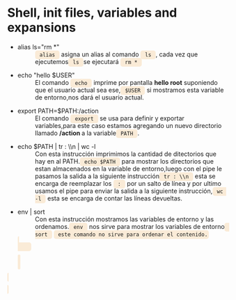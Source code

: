 <h1>Shell, init files, variables and expansions</h1>
<ul>
<li>
    <dl>
        <dt><a herf="./0-alias">alias ls="rm *"</a></dt>
        <dd><code style="background-color: antiquewhite; padding : 3px; border-radius:5px"> alias </code> asigna un alias al comando <code style="background-color: antiquewhite; padding : 3px; border-radius:5px"> ls </code>, cada vez que ejecutemos<code style="background-color: antiquewhite; padding : 3px; border-radius:5px"> ls </code>se ejecutará <code style="background-color: antiquewhite; padding : 3px; border-radius:5px"> rm * </code></dd>
    </dl>
</li>
<li>
    <dl>
        <dt><a herf="./1-hello_you">echo "hello $USER"</a></dt>
        <dd>El comando <code style="background-color: antiquewhite; padding : 3px; border-radius:5px"> echo </code> imprime por pantalla <strong>hello root</strong> suponiendo que el usuario actual sea ese,<code style="background-color: antiquewhite; padding : 3px; border-radius:5px"> $USER </code> si mostramos esta variable de entorno,nos dará el usuario actual.</dd>
    </dl>
</li>
<li>
    <dl>
        <dt><a herf="./2-path">export PATH=$PATH:/action</a></dt>
        <dd>El comando <code style="background-color: antiquewhite; padding : 3px; border-radius:5px"> export </code> se usa para definir y exportar variables,para este caso estamos agregando un nuevo directorio llamado <strong> /action </strong>a la variable<code style="background-color: antiquewhite; padding : 3px; border-radius:5px"> PATH </code>.</dd>
    </dl>
</li>
<li>
    <dl>
        <dt><a herf="./3-paths">echo $PATH | tr : \\n | wc -l </a></dt>
        <dd>Con esta instrucción imprimimos la cantidad de ditectorios que hay en al PATH.<code style="background-color: antiquewhite; padding : 3px; border-radius:5px"> echo $PATH </code> para mostrar los directorios que estan almacenados en la variable de entorno,luego con el pipe le pasamos la salida a la siguiente instrucción<code style="background-color: antiquewhite; padding : 3px; border-radius:5px"> tr : \\n </code> esta se encarga de reemplazar los <code style="background-color: antiquewhite; padding : 3px; border-radius:5px"> : </code> por un salto de línea y por ultimo usamos el pipe para enviar la salida a la siguiente instrucción,<code style="background-color: antiquewhite; padding : 3px; border-radius:5px"> wc -l </code> esta se encarga de contar las líneas devueltas.</dd>
    </dl>
</li>
<li>
    <dl>
        <dt><a herf="./4-global_variables">env | sort </a></dt>
        <dd> Con esta instrucción mostramos las variables de entorno y las ordenamos.<code style="background-color: antiquewhite; padding : 3px; border-radius:5px"> env </code> nos sirve para mostrar los variables de entorno<code style="background-color: antiquewhite; padding : 3px; border-radius:5px"> sort </code> <code style="background-color: antiquewhite; padding : 3px; border-radius:5px"> este comando no sirve para ordenar el contenido.</dd>
    </dl>
</li>
</ul>
